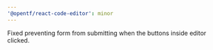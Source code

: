 ```yaml
---
'@opentf/react-code-editor': minor
---
```


Fixed preventing form from submitting when the buttons inside editor clicked.

